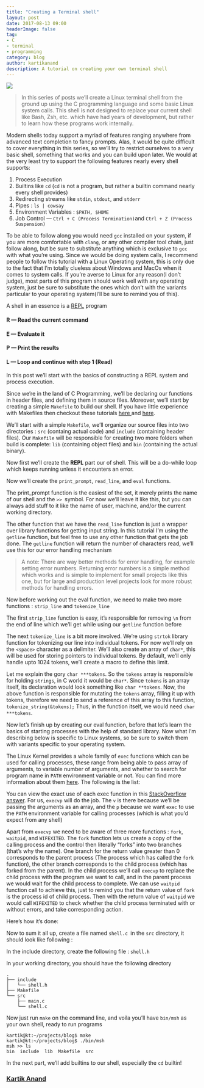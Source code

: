 ```yaml
---
title: "Creating a Terminal shell"
layout: post
date: 2017-08-13 09:00
headerImage: false
tag:
- C
- terminal
- programming
category: blog
author: kartikanand
description: A tutorial on creating your own terminal shell
---
```


![](https://cdn-images-1.medium.com/max/1600/1*sQGleKlz2vkP07p_IhRV2g.png)

> In this series of posts we’ll create a Linux terminal shell from the ground up
> using the C programming language and some basic Linux system calls. This shell
is not designed to replace your current shell like Bash, Zsh, etc. which have
had years of development, but rather to learn how these programs work
internally.

Modern shells today support a myriad of features ranging anywhere from advanced
text completion to fancy prompts. Alas, it would be quite difficult to cover
everything in this series, so we’ll try to restrict ourselves to a very basic
shell, something that works and you can build upon later. We would at the very
least try to support the following features nearly every shell supports:

1.  Process Execution
2.  Builtins like `cd` (`cd` is not a program, but rather a builtin command nearly
every shell provides)
3.  Redirecting streams like `stdin`, `stdout`, and `stderr`
4.  Pipes : `ls | cowsay`
5.  Environment Variables : `$PATH, $HOME`
6.  Job Control — `Ctrl + C (Process Termination)`and `Ctrl + Z (Process
Suspension)`

To be able to follow along you would need `gcc` installed on your system, if you
are more comfortable with `clang`, or any other compiler tool chain, just follow
along, but be sure to substitute anything which is exclusive to `gcc` with what
you’re using. Since we would be doing system calls, I recommend people to follow
this tutorial with a Linux Operating system, this is only due to the fact that
I’m totally clueless about Windows and MacOs when it comes to system calls. If
you’re averse to Linux for any reason(I don’t judge), most parts of this program
should work well with any operating system, just be sure to substitute the ones
which don’t with the variants particular to your operating system(I’ll be sure
to remind you of this).

A shell in an essence is a
[REPL](https://en.wikipedia.org/wiki/Readâevalâprint_loop) program

#### R — Read the current command

#### E — Evaluate it

#### P — Print the results

#### L — Loop and continue with step 1 (Read)

In this post we’ll start with the basics of constructing a REPL system and
process execution.

Since we’re in the land of C Programming, we’ll be declaring our functions in
header files, and defining them in source files. Moreover, we’ll start by
creating a simple `Makefile` to build our shell. If you have little experience
with Makefiles then checkout these tutorials [here
](http://www.cs.colby.edu/maxwell/courses/tutorials/maketutor/)and
[here](https://www.cs.umd.edu/class/fall2002/cmsc214/Tutorial/makefile.html).

We’ll start with a simple `Makefile`, we’ll organize our source files into two
directories : `src` (containg actual code) and `include` (containing header
files). Our `Makefile` will be responsible for creating two more folders when
build is complete: `lib` (containing object files) and `bin` (containing the
actual binary).

<script src="https://gist.github.com/kartikanand/cf587ce752824d8ae68e375150ec7b84.js"></script>

Now first we’ll create the **REPL** part our of shell. This will be a do-while
loop which keeps running unless it encounters an error.

<script src="https://gist.github.com/kartikanand/4bc1750dbf5f6f6ed2db67217d53ae39.js"></script>

Now we’ll create the `print_prompt`, `read_line`, and `eval` functions.

The print_prompt function is the easiest of the set, it merely prints the name
of our shell and the `>> `symbol. For now we’ll leave it like this, but you can
always add stuff to it like the name of user, machine, and/or the current
working directory.

<script src="https://gist.github.com/kartikanand/d984f0c4f5a8e001d9a35797f77c449a.js"></script>

The other function that we have the `read_line` function is just a wrapper over
library functions for getting input string. In this tutorial I’m using the
`getline` function, but feel free to use any other function that gets the job
done. The `getline` function will return the number of characters read, we’ll
use this for our error handling mechanism

> A note: There are way better methods for error handling, for example setting
> error numbers. Returning error numbers is a simple method which works and is
simple to implement for small projects like this one, but for large and
production level projects look for more robust methods for handling errors.

<script src="https://gist.github.com/kartikanand/ef76069ef0eaab98f4dcdfe2423bd967.js"></script>

Now before working out the eval function, we need to make two more functions :
`strip_line` and `tokenize_line`

The first `strip_line` function is easy, it’s responsible for removing `\n` from
the end of line which we’ll get while using our `getline` function before

<script src="https://gist.github.com/kartikanand/2e3b748a068dd62c1fa40d23214a2ebb.js"></script>

The next `tokenize_line` is a bit more involved. We’re using `strtok` library
function for tokenizing our line into individual tokens. For now we’ll rely on
the `<space>` character as a delimiter. We’ll also create an array of `char*`,
this will be used for storing pointers to individual tokens. By default, we’ll
only handle upto 1024 tokens, we’ll create a macro to define this limit.

<script src="https://gist.github.com/kartikanand/ef6c2adae9be7c3475f9b97429728005.js"></script>

Let me explain the gory `char ***tokens`. So the `tokens` array is responsible
for holding `strings`, in C world it would be `char*`. Since `tokens` is an
array itself, its declaration would look something like `char **tokens`. Now,
the above function is responsible for mutating the `tokens` array, filling it up
with tokens, therefore we need to send a reference of this array to this
function, `tokenize_string(&tokens);` Thus, in the function itself, we would
need `char ***tokens`.

Now let’s finish up by creating our eval function, before that let’s learn the
basics of starting processes with the help of standard library. Now what I’m
describing below is specific to Linux systems, so be sure to switch them with
variants specific to your operating system.

The Linux Kernel provides a whole family of `exec` functions which can be used
for calling processes, these range from being able to pass array of arguments,
to variable number of arguments, and whether to search for program name in
`PATH` environment variable or not. You can find more information about them
[here](https://linux.die.net/man/3/execvp). The following is the list:


You can view the exact use of each exec function in this [StackOverflow
answer](https://stackoverflow.com/a/5769803). For us, `execvp` will do the job.
The `v` is there because we’ll be passing the arguments as an array, and the `p`
because we want `exec` to use the `PATH` environment variable for calling
processes (which is what you’d expect from any shell)

Apart from `execvp` we need to be aware of three more functions : `fork`,
`waitpid`, and `WIFEXITED`. The `fork` function lets us create a copy of the
calling process and the control then literally “forks” into two branches (that’s
why the name). One branch for the return value greater than 0 corresponds to the
parent process (The process which has called the `fork` function), the other
branch corresponds to the child process (which has forked from the parent). In
the child process we’ll call `execvp` to replace the child process with the
program we want to call, and in the parent process we would wait for the child
process to complete. We can use `waitpid` function call to achieve this, just to
remind you that the return value of `fork` is the process id of child process.
Then with the return value of `waitpid` we would call `WIFEXITED` to check
whether the child process terminated with or without errors, and take
corresponding action.

Here’s how it’s done:

<script src="https://gist.github.com/kartikanand/63453355d30771084219f68f25c7fe99.js"></script>

Now to sum it all up, create a file named `shell.c `in the `src` directory, it
should look like following :

<script src="https://gist.github.com/kartikanand/280730ba83c31e0aaf03d34116fda3ed.js"></script>

In the include directory, create the following file : `shell.h`

<script src="https://gist.github.com/kartikanand/23b381fa5c93ee82c0bf46e2ed31d090.js"></script>

In your working directory, you should have the following directory

    .
    ├── include
    │   └── shell.h
    ├── Makefile
    └── src
        ├── main.c
        └── shell.c

Now just run `make` on the command line, and voila you’ll have `bin/msh` as your
own shell, ready to run programs

    kartik@kt:~/projects/blog$ make
    kartik@kt:~/projects/blog$ ./bin/msh 
    msh >> ls
    bin  include  lib  Makefile  src

In the next part, we’ll add builtins to our shell, especially the `cd` builtin!

### [Kartik Anand](https://medium.com/@exqu17)
